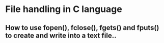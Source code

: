 # File handling in C language

## How to use fopen(), fclose(), fgets() and fputs() to create and write into a text file..
